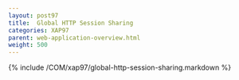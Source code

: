 ```yaml
---
layout: post97
title:  Global HTTP Session Sharing
categories: XAP97
parent: web-application-overview.html
weight: 500
---
```


{% include /COM/xap97/global-http-session-sharing.markdown %}
